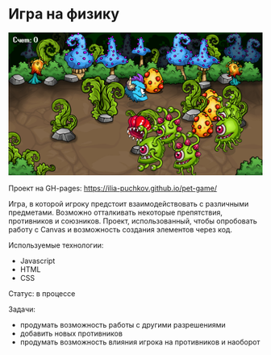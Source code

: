 # Игра на физику

![logo](./images/petGame_logo.png)

Проект на GH-pages:  https://ilia-puchkov.github.io/pet-game/

Игра, в которой игроку предстоит взаимодействовать с различными предметами. Возможно отталкивать некоторые препятствия, противников и союзников.
Проект, использованный, чтобы опробовать работу с Canvas и возможность создания элементов через код.

Используемые технологии:
* Javascript
* HTML
* CSS

Статус: в процессе

Задачи:
* продумать возможность работы с другими разрешениями
* добавить новых противников
* продумать возможность влияния игрока на противников и наоборот
